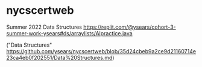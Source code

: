 # nycscertweb
Summer 2022 Data Structures 
https://replit.com/@ysears/cohort-3-summer-work-ysears#ds/arraylists/Alpractice.java

("Data Structures" <https://github.com/ysears/nycscertweb/blob/35d24cbeb9a2ce9d21160714e23ca4eb0f202551/Data%20Structures.md>)
